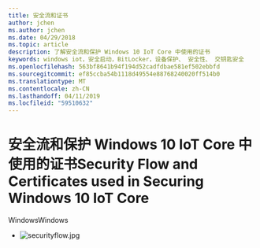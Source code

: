 ```yaml
---
title: 安全流和证书
author: jchen
ms.author: jchen
ms.date: 04/29/2018
ms.topic: article
description: 了解安全流和保护 Windows 10 IoT Core 中使用的证书
keywords: windows iot，安全启动，BitLocker，设备保护、 安全性、 交钥匙安全
ms.openlocfilehash: 563bf8641b94f194d52cadfdbae581ef502ebbfd
ms.sourcegitcommit: ef85ccba54b1118d49554e88768240020ff514b0
ms.translationtype: MT
ms.contentlocale: zh-CN
ms.lasthandoff: 04/11/2019
ms.locfileid: "59510632"
---
```

# <a name="security-flow-and-certificates-used-in-securing-windows-10-iot-core"></a><span data-ttu-id="7b01a-104">安全流和保护 Windows 10 IoT Core 中使用的证书</span><span class="sxs-lookup"><span data-stu-id="7b01a-104">Security Flow and Certificates used in Securing Windows 10 IoT Core</span></span>

<span data-ttu-id="7b01a-105">Windows</span><span class="sxs-lookup"><span data-stu-id="7b01a-105">Windows</span></span> 

- ![securityflow.jpg](../media/SecurityFlowAndCertificates/securityflow.jpg)
